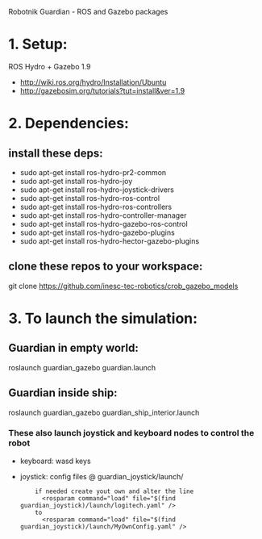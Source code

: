 Robotnik Guardian - ROS and Gazebo packages


# 1. Setup:
ROS Hydro + Gazebo 1.9

* http://wiki.ros.org/hydro/Installation/Ubuntu
* http://gazebosim.org/tutorials?tut=install&ver=1.9

# 2. Dependencies:

## install these deps:
* sudo apt-get install ros-hydro-pr2-common
* sudo apt-get install ros-hydro-joy
* sudo apt-get install ros-hydro-joystick-drivers
* sudo apt-get install ros-hydro-ros-control
* sudo apt-get install ros-hydro-ros-controllers
* sudo apt-get install ros-hydro-controller-manager
* sudo apt-get install ros-hydro-gazebo-ros-control
* sudo apt-get install ros-hydro-gazebo-plugins
* sudo apt-get install ros-hydro-hector-gazebo-plugins

## clone these repos to your workspace:
git clone https://github.com/inesc-tec-robotics/crob_gazebo_models


# 3. To launch the simulation:

## Guardian in empty world:
roslaunch guardian_gazebo guardian.launch

## Guardian inside ship:
roslaunch guardian_gazebo guardian_ship_interior.launch

### These also launch joystick and keyboard nodes to control the robot

* keyboard: wasd keys

* joystick: config files @ guardian_joystick/launch/


		  if needed create yout own and alter the line 
		  	<rosparam command="load" file="$(find guardian_joystick)/launch/logitech.yaml" />
		  to
		  	<rosparam command="load" file="$(find guardian_joystick)/launch/MyOwnConfig.yaml" />